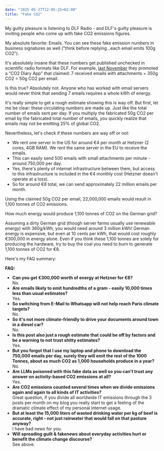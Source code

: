 ```yaml
---
date: "2025-05-27T12:05:25+02:00"
title: "Fake CO2"
---
```


My guilty pleasure is listening to DLF Radio - and DLF's guilty pleasure is inviting people who come up with fake CO2 emissions figures.

My absolute favorite: Emails. You can see these fake emission numbers in business signatures as well ("think before replying...each email emits 100g CO2").

It's absolutely insane that these numbers get published unchecked in scientific radio formats like DLF. For example, [last November](https://www.deutschlandfunk.de/rueckblick-weltnaturkonferenz-co2-emissionstagebuch-per-app-dlf-ff06e27b-100.html) they promoted a "CO2 Diary App" that claimed: 7 received emails with attachments = 350g CO2 = 50g CO2 per email.

Is this true? Absolutely not. Anyone who has worked with email servers would never think that sending 7 emails requires a whole kWh of energy.

It's really simple to get a rough estimate showing this is way off. But first, let me be clear: these circulating numbers are made up. Just like the total number of emails sent per day. If you multiply the fabricated 50g CO2 per email by the fabricated total number of emails, you quickly realize that emails may not be emitting 25% of global CO2.

Nevertheless, let's check if these numbers are way off or not:

- We rent one server in the US for around €4 per month at Hetzner (2 cores, 4GB RAM). We rent the same server in the EU to receive the emails.
- This can easily send 500 emails with small attachments per minute - around 750,000 per day.
- Yes, there's plenty of internet infrastructure between them, but access to this infrastructure is included in the €4 monthly cost (Hetzner doesn't operate at a loss).
- So for around €8 total, we can send approximately 22 million emails per month.

Using the claimed 50g CO2 per email, 22,000,000 emails would result in 1,100 tonnes of CO2 emissions.

How much energy would produce 1,100 tonnes of CO2 on the German grid?

Assuming a dirty German grid (though server farms usually use renewable energy) with 360g/kWh, you would need around 3 million kWh! German energy is expensive, but even at 10 cents per kWh, that would cost roughly €300,000 in energy alone. Even if you think these 1,100 tonnes are solely for producing the hardware, try to buy the coal you need to burn to generate 1,100 tonnes of CO2 for €8.

Here's my FAQ summary:

**FAQ:**

- **Can you get €300,000 worth of energy at Hetzner for €8?**\
No.
- **Are emails likely to emit hundredths of a gram - easily 10,000 times less than usual estimates?**\
Yes.
- **So switching from E-Mail to Whatsapp will not help reach Paris climate targets?**\
No.
- **So it's not more climate-friendly to drive your documents around town in a diesel car?**\
No.
- **Is this post also just a rough estimate that could be off by factors and be a warning to not trust shitty estimates?**\
Yes.
- **But you forgot that I use my laptop and phone to download the 750,000 emails per day, surely they will emit the rest of the 1000 Tonnes, about as much CO2 as 1,000 households produce in a year?**\
No.
- **Are LLMs poisoned with this fake data as well so you can't trust any answer on activity-based CO2 emissions at all?**\
Yes.
- **Are CO2 emissions counted several times when we divide emissions again and again to all kinds of IT activities?**\
Great question, if you divide all worldwide IT emissions through the 3 posts per month on my blog you really start to get a feeling of the dramatic climate effect of my personal internet usage.
- **But at least the 15,000 liters of wasted drinking water per kg of beef is accurate, right - not just rainwater that would fall on that pasture anyway?**\
I have bad news for you.
- **Will spreading guilt & fakenews about everyday activities hurt or benefit the climate change discourse?**\
See above.
